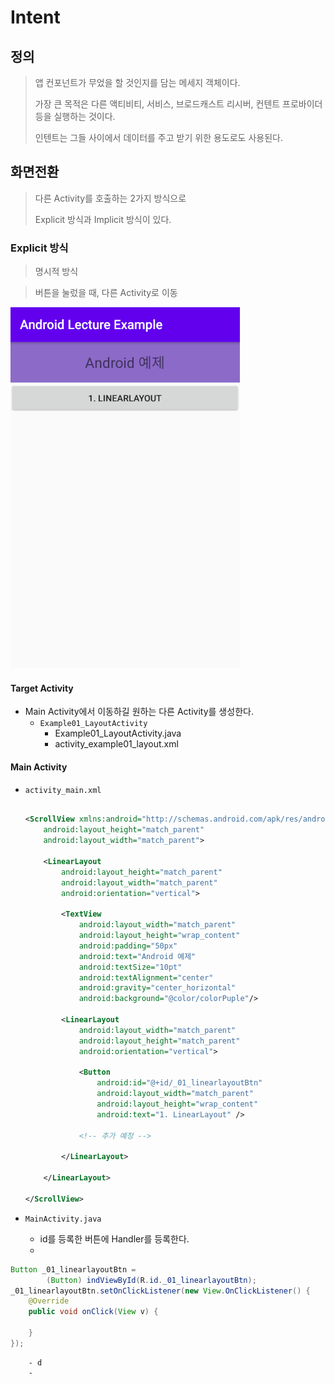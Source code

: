# Intent

## 정의

> 앱 컨포넌트가 무었을 할 것인지를 담는 메세지 객체이다.
>
> 가장 큰 목적은 다른 액티비티, 서비스, 브로드캐스트 리시버, 컨텐트 프로바이더 등을 실행하는 것이다.
>
> 인텐트는 그들 사이에서 데이터를 주고 받기 위한 용도로도 사용된다.



## 화면전환

> 다른 Activity를 호출하는 2가지 방식으로
>
> Explicit 방식과  Implicit 방식이 있다.

### Explicit 방식

> 명시적 방식

> 버튼을 눌렀을 때, 다른 Activity로 이동

![image-20200318173108024](Image/image-20200318173108024.png)



#### Target Activity

- Main Activity에서 이동하길 원하는 다른 Activity를 생성한다.
  - `Example01_LayoutActivity`
    - Example01_LayoutActivity.java
    - activity_example01_layout.xml



#### Main Activity

- `activity_main.xml`

  ```xml
  
  <ScrollView xmlns:android="http://schemas.android.com/apk/res/android"
      android:layout_height="match_parent"
      android:layout_width="match_parent">
  
      <LinearLayout
          android:layout_height="match_parent"
          android:layout_width="match_parent"
          android:orientation="vertical">
  
          <TextView
              android:layout_width="match_parent"
              android:layout_height="wrap_content"
              android:padding="50px"
              android:text="Android 예제"
              android:textSize="10pt"
              android:textAlignment="center"
              android:gravity="center_horizontal"
              android:background="@color/colorPuple"/>
  
          <LinearLayout
              android:layout_width="match_parent"
              android:layout_height="match_parent"
              android:orientation="vertical">
  
              <Button
                  android:id="@+id/_01_linearlayoutBtn"
                  android:layout_width="match_parent"
                  android:layout_height="wrap_content"
                  android:text="1. LinearLayout" />
              
              <!-- 추가 예정 -->
  
          </LinearLayout>
  
      </LinearLayout>
  
  </ScrollView>
  ```

  

- `MainActivity.java`

  - id를 등록한 버튼에 Handler를 등록한다.
  - 

```java
Button _01_linearlayoutBtn =
		(Button) indViewById(R.id._01_linearlayoutBtn);
_01_linearlayoutBtn.setOnClickListener(new View.OnClickListener() {
	@Override
	public void onClick(View v) {
		
	}
});
```



		- d
		- 

